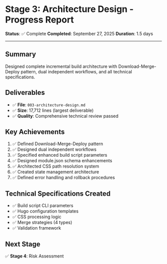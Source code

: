 # Stage 3: Architecture Design - Progress Report

**Status**: ✅ Complete
**Completed**: September 27, 2025
**Duration**: 1.5 days

---

## Summary

Designed complete incremental build architecture with Download-Merge-Deploy pattern, dual independent workflows, and all technical specifications.

## Deliverables

- ✅ **File**: `003-architecture-design.md`
- ✅ **Size**: 17,712 lines (largest deliverable)
- ✅ **Quality**: Comprehensive technical review passed

## Key Achievements

1. ✅ Defined Download-Merge-Deploy pattern
2. ✅ Designed dual independent workflows
3. ✅ Specified enhanced build script parameters
4. ✅ Designed module.json schema enhancements
5. ✅ Architected CSS path resolution system
6. ✅ Created state management architecture
7. ✅ Defined error handling and rollback procedures

## Technical Specifications Created

- ✅ Build script CLI parameters
- ✅ Hugo configuration templates
- ✅ CSS processing logic
- ✅ Merge strategies (4 types)
- ✅ Validation framework

## Next Stage

✅ **Stage 4**: Risk Assessment
